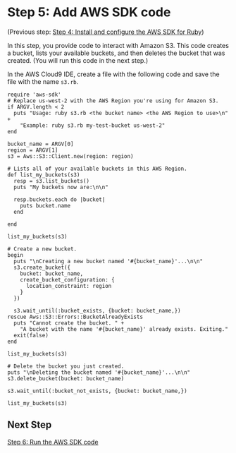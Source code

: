 # Step 5: Add AWS SDK code<a name="tutorial-ruby-sdk-code"></a>

\(Previous step: [Step 4: Install and configure the AWS SDK for Ruby](tutorial-ruby-sdk.md)\)

In this step, you provide code to interact with Amazon S3\. This code creates a bucket, lists your available buckets, and then deletes the bucket that was created\. \(You will run this code in the next step\.\)

In the AWS Cloud9 IDE, create a file with the following code and save the file with the name `s3.rb`\.

```
require 'aws-sdk'
# Replace us-west-2 with the AWS Region you're using for Amazon S3.
if ARGV.length < 2
  puts "Usage: ruby s3.rb <the bucket name> <the AWS Region to use>\n" +
    "Example: ruby s3.rb my-test-bucket us-west-2"
end

bucket_name = ARGV[0]
region = ARGV[1]
s3 = Aws::S3::Client.new(region: region)

# Lists all of your available buckets in this AWS Region.
def list_my_buckets(s3)
  resp = s3.list_buckets()
  puts "My buckets now are:\n\n"

  resp.buckets.each do |bucket|
    puts bucket.name
  end

end

list_my_buckets(s3)

# Create a new bucket.
begin
  puts "\nCreating a new bucket named '#{bucket_name}'...\n\n"
  s3.create_bucket({
    bucket: bucket_name,
    create_bucket_configuration: {
      location_constraint: region
    }
  })

  s3.wait_until(:bucket_exists, {bucket: bucket_name,})
rescue Aws::S3::Errors::BucketAlreadyExists
  puts "Cannot create the bucket. " +
    "A bucket with the name '#{bucket_name}' already exists. Exiting."
  exit(false)
end

list_my_buckets(s3)

# Delete the bucket you just created.
puts "\nDeleting the bucket named '#{bucket_name}'...\n\n"
s3.delete_bucket(bucket: bucket_name)

s3.wait_until(:bucket_not_exists, {bucket: bucket_name,})

list_my_buckets(s3)
```

## Next Step<a name="tutorial-ruby-sdk-code-next"></a>

[Step 6: Run the AWS SDK code](tutorial-ruby-sdk-run.md)